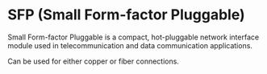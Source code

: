 # SFP (Small Form-factor Pluggable)

Small Form-factor Pluggable is a compact, hot-pluggable network interface module used in telecommunication and data communication applications.

Can be used for either copper or fiber connections.